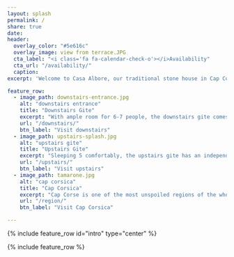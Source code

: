 ```yaml
---
layout: splash
permalink: /
share: true
date:
header:
  overlay_color: "#5e616c"
  overlay_image: view from terrace.JPG
  cta_label: "<i class='fa fa-calendar-check-o'></i>Availability"
  cta_url: "/availability/"
  caption:
excerpt: 'Welcome to Casa Albore, our traditional stone house in Cap Corsica, with a view over the maquis to the sea, with the isle of Capraia on the horizon.'

feature_row:
  - image_path: downstairs-entrance.jpg
    alt: "downstairs entrance"
    title: "Downstairs Gite"
    excerpt: "With ample room for 6-7 people, the downstairs gite comes with plenty of space and a large terrace"
    url: "/downstairs/"
    btn_label: "Visit downstairs"
  - image_path: upstairs-splash.jpg
    alt: "upstairs gite"
    title: "Upstairs Gite"
    excerpt: "Sleeping 5 comfortably, the upstairs gite has an independent entrance and large living room"
    url: "/upstairs/"
    btn_label: "Visit upstairs"
  - image_path: tamarone.jpg
    alt: "cap corsica"
    title: "Cap Corsica"
    excerpt: "Cap Corse is one of the most unspoiled regions of the whole Isle of Beauty."
    url: "/region/"
    btn_label: "Visit Cap Corsica"

---
```


{% include feature_row id="intro" type="center" %}

{% include feature_row %}
